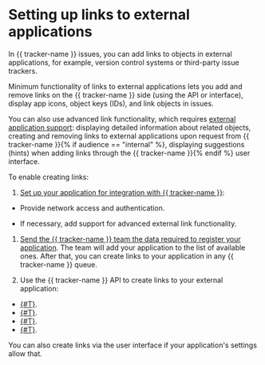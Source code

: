 # Setting up links to external applications

In {{ tracker-name }} issues, you can add links to objects in external applications, for example, version control systems or third-party issue trackers.

Minimum functionality of links to external applications lets you add and remove links on the {{ tracker-name }} side (using the API or interface), display app icons, object keys (IDs), and link objects in issues.

You can also use advanced link functionality, which requires [external application support](ext-app-setup.md): displaying detailed information about related objects, creating and removing links to external applications upon request from {{ tracker-name }}{% if audience == "internal" %}, displaying suggestions (hints) when adding links through the {{ tracker-name }}{% endif %} user interface.

To enable creating links:

1. [Set up your application for integration with {{ tracker-name }}](ext-app-setup.md):

- Provide network access and authentication.

- If necessary, add support for advanced external link functionality.

1. [Send the {{ tracker-name }} team the data required to register your application](ext-app-info.md). The team will add your application to the list of available ones. After that, you can create links to your application in any {{ tracker-name }} queue.

1. Use the {{ tracker-name }} API to create links to your external application:
- [{#T}](concepts/issues/get-applications.md).
- [{#T}](concepts/issues/get-external-links.md).
- [{#T}](concepts/issues/add-external-link.md).
- [{#T}](concepts/issues/delete-external-link.md).

You can also create links via the user interface if your application's settings allow that.

